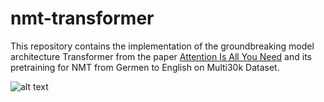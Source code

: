 # nmt-transformer

This repository contains the implementation of the groundbreaking model architecture Transformer from the paper [Attention Is All You Need](https://arxiv.org/abs/1706.03762) and its pretraining for NMT from Germen to English on Multi30k Dataset.
 
![alt text](https://github.com/[pranta1234]/[nmt-transformer]/blob/[main]/images/transformer.png?raw=true)
